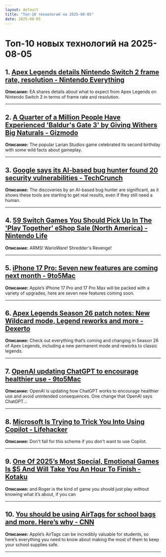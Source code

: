 ```yaml
---
layout: default
title: "Топ-10 технологий на 2025-08-05"
date: 2025-08-05
---
```


# Топ-10 новых технологий на 2025-08-05

## 1. [Apex Legends details Nintendo Switch 2 frame rate, resolution - Nintendo Everything](https://nintendoeverything.com/apex-legends-frame-rate-resolution-switch-2/)

**Описание:** EA shares details about what to expect from Apex Legends on Nintendo Switch 2 in terms of frame rate and resolution.

---

## 2. [A Quarter of a Million People Have Experienced 'Baldur's Gate 3' by Giving Withers Big Naturals - Gizmodo](https://gizmodo.com/a-quarter-of-a-million-people-have-experienced-baldurs-gate-3-by-giving-withers-big-naturals-2000638548)

**Описание:** The popular Larian Studios game celebrated its second birthday with some wild facts about gameplay.

---

## 3. [Google says its AI-based bug hunter found 20 security vulnerabilities - TechCrunch](https://techcrunch.com/2025/08/04/google-says-its-ai-based-bug-hunter-found-20-security-vulnerabilities/)

**Описание:** The discoveries by an AI-based bug hunter are significant, as it shows these tools are starting to get real results, even if they still need a human.

---

## 4. [59 Switch Games You Should Pick Up In The 'Play Together' eShop Sale (North America) - Nintendo Life](https://www.nintendolife.com/guides/59-switch-games-you-should-pick-up-in-the-play-together-eshop-sale-north-america)

**Описание:** ARMS! WarioWare! Shredder's Revenge!

---

## 5. [iPhone 17 Pro: Seven new features are coming next month - 9to5Mac](https://9to5mac.com/2025/08/04/iphone-17-pro-seven-new-features-are-coming-next-year/)

**Описание:** Apple’s iPhone 17 Pro and 17 Pro Max will be packed with a variety of upgrades, here are seven new features coming soon.

---

## 6. [Apex Legends Season 26 patch notes: New Wildcard mode, Legend reworks and more - Dexerto](https://www.dexerto.com/apex-legends/apex-legends-season-26-patch-notes-new-wildcard-mode-legend-reworks-and-more-3231792/)

**Описание:** Check out everything that’s coming and changing in Season 26 of Apex Legends, including a new permanent mode and reworks to classic legends.

---

## 7. [OpenAI updating ChatGPT to encourage healthier use - 9to5Mac](https://9to5mac.com/2025/08/04/healthy-chatgpt-use/)

**Описание:** OpenAI is updating how ChatGPT works to encourage healthier use and avoid unintended consequences. One change that OpenAI says ChatGPT...

---

## 8. [Microsoft Is Trying to Trick You Into Using Copilot - Lifehacker](https://lifehacker.com/tech/microsoft-is-trying-to-trick-you-into-using-copilot-again)

**Описание:** Don't fall for this scheme if you don't want to use Copilot.

---

## 9. [One Of 2025’s Most Special, Emotional Games Is $5 And Will Take You An Hour To Finish - Kotaku](https://kotaku.com/and-roger-review-tearyhand-studio-pc-steam-switch-2000614568)

**Описание:** and Roger is the kind of game you should just play without knowing what it’s about, if you can

---

## 10. [You should be using AirTags for school bags and more. Here’s why - CNN](https://www.cnn.com/cnn-underscored/electronics/using-airtags-for-school)

**Описание:** Apple’s AirTags can be incredibly valuable for students, so here’s everything you need to know about making the most of them to keep your school supplies safe.

---


